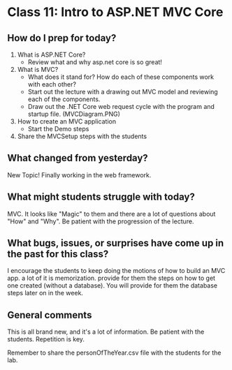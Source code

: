 # Class 11: Intro to ASP.NET MVC Core

## How do I prep for today?
1. What is ASP.NET Core?
	- Review what and why asp.net core is so great! 
2. What is MVC?
	- What does it stand for? How do each of these components work with each other? 
	- Start out the lecture with a drawing out MVC model and reviewing each of the components.
	- Draw out the .NET Core web request cycle with the program and startup file. (MVCDiagram.PNG)
3. How to create an MVC application
	- Start the Demo steps
4. Share the MVCSetup steps with the students

## What changed from yesterday? 
New Topic! Finally working in the web framework. 

## What might students struggle with today?  
MVC. It looks like "Magic" to them and there are a lot of 
questions about "How" and "Why". Be patient with the progression of the lecture. 

## What bugs, issues, or surprises have come up in the past for this class?
I encourage the students to keep doing the motions of how to build an MVC app. a lot of it is memorization. provide for them the steps on how to get one created (without a database). You will provide for them the database steps later on in the week.

## General comments
This is all brand new, and it's a lot of information. Be patient with the students. Repetition is key. 

Remember to share the personOfTheYear.csv file with the students for the lab.
